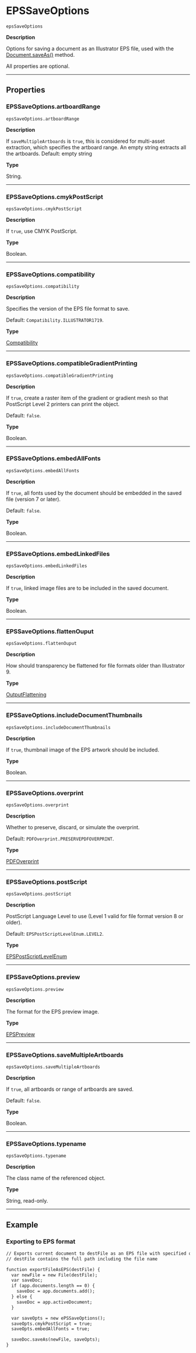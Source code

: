 <a id="jsobjref-epssaveoptions"></a>

# EPSSaveOptions

`epsSaveOptions`

**Description**

Options for saving a document as an Illustrator EPS file, used with the [Document.saveAs()](Document.md#jsobjref-document-saveas) method.

All properties are optional.

---

## Properties

<a id="jsobjref-epssaveoptions-artboardrange"></a>

### EPSSaveOptions.artboardRange

`epsSaveOptions.artboardRange`

**Description**

If `saveMultipleArtboards` is `true`, this is considered for multi-asset extraction, which specifies the artboard range. An empty string extracts all the artboards. Default: empty string

**Type**

String.

---

<a id="jsobjref-epssaveoptions-cmykpostscript"></a>

### EPSSaveOptions.cmykPostScript

`epsSaveOptions.cmykPostScript`

**Description**

If `true`, use CMYK PostScript.

**Type**

Boolean.

---

<a id="jsobjref-epssaveoptions-compatibility"></a>

### EPSSaveOptions.compatibility

`epsSaveOptions.compatibility`

**Description**

Specifies the version of the EPS file format to save.

Default: `Compatibility.ILLUSTRATOR1719`.

**Type**

[Compatibility](scripting-constants.md#jsobjref-scripting-constants-compatibility)

---

<a id="jsobjref-epssaveoptions-compatiblegradientprinting"></a>

### EPSSaveOptions.compatibleGradientPrinting

`epsSaveOptions.compatibleGradientPrinting`

**Description**

If `true`, create a raster item of the gradient or gradient mesh so that PostScript Level 2 printers can print the object.

Default: `false`.

**Type**

Boolean.

---

<a id="jsobjref-epssaveoptions-embedallfonts"></a>

### EPSSaveOptions.embedAllFonts

`epsSaveOptions.embedAllFonts`

**Description**

If `true`, all fonts used by the document should be embedded in the saved file (version 7 or later).

Default: `false`.

**Type**

Boolean.

---

<a id="jsobjref-epssaveoptions-embedlinkedfiles"></a>

### EPSSaveOptions.embedLinkedFiles

`epsSaveOptions.embedLinkedFiles`

**Description**

If `true`, linked image files are to be included in the saved document.

**Type**

Boolean.

---

<a id="jsobjref-epssaveoptions-flattenouput"></a>

### EPSSaveOptions.flattenOuput

`epsSaveOptions.flattenOuput`

**Description**

How should transparency be flattened for file formats older than Illustrator 9.

**Type**

[OutputFlattening](scripting-constants.md#jsobjref-scripting-constants-outputflattening)

---

<a id="jsobjref-epssaveoptions-includedocumentthumbnails"></a>

### EPSSaveOptions.includeDocumentThumbnails

`epsSaveOptions.includeDocumentThumbnails`

**Description**

If `true`, thumbnail image of the EPS artwork should be included.

**Type**

Boolean.

---

<a id="jsobjref-epssaveoptions-overprint"></a>

### EPSSaveOptions.overprint

`epsSaveOptions.overprint`

**Description**

Whether to preserve, discard, or simulate the overprint.

Default: `PDFOverprint.PRESERVEPDFOVERPRINT`.

**Type**

[PDFOverprint](scripting-constants.md#jsobjref-scripting-constants-pdfoverprint)

---

<a id="jsobjref-epssaveoptions-postscript"></a>

### EPSSaveOptions.postScript

`epsSaveOptions.postScript`

**Description**

PostScript Language Level to use (Level 1 valid for file format version 8 or older).

Default: `EPSPostScriptLevelEnum.LEVEL2`.

**Type**

[EPSPostScriptLevelEnum](scripting-constants.md#jsobjref-scripting-constants-epspostscriptlevelenum)

---

<a id="jsobjref-epssaveoptions-preview"></a>

### EPSSaveOptions.preview

`epsSaveOptions.preview`

**Description**

The format for the EPS preview image.

**Type**

[EPSPreview](scripting-constants.md#jsobjref-scripting-constants-epspreview)

---

<a id="jsobjref-epssaveoptions-savemultipleartboards"></a>

### EPSSaveOptions.saveMultipleArtboards

`epsSaveOptions.saveMultipleArtboards`

**Description**

If `true`, all artboards or range of artboards are saved.

Default: `false`.

**Type**

Boolean.

---

<a id="jsobjref-epssaveoptions-typename"></a>

### EPSSaveOptions.typename

`epsSaveOptions.typename`

**Description**

The class name of the referenced object.

**Type**

String, read-only.

---

## Example

### Exporting to EPS format

```default
// Exports current document to destFile as an EPS file with specified options,
// destFile contains the full path including the file name

function exportFileAsEPS(destFile) {
  var newFile = new File(destFile);
  var saveDoc;
  if (app.documents.length == 0) {
    saveDoc = app.documents.add();
  } else {
    saveDoc = app.activeDocument;
  }

  var saveOpts = new ePSSaveOptions();
  saveOpts.cmykPostScript = true;
  saveOpts.embedAllFonts = true;

  saveDoc.saveAs(newFile, saveOpts);
}
```
